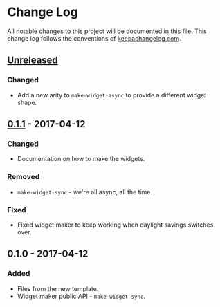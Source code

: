 # Change Log
All notable changes to this project will be documented in this file. This change log follows the conventions of [keepachangelog.com](http://keepachangelog.com/).

## [Unreleased]
### Changed
- Add a new arity to `make-widget-async` to provide a different widget shape.

## [0.1.1] - 2017-04-12
### Changed
- Documentation on how to make the widgets.

### Removed
- `make-widget-sync` - we're all async, all the time.

### Fixed
- Fixed widget maker to keep working when daylight savings switches over.

## 0.1.0 - 2017-04-12
### Added
- Files from the new template.
- Widget maker public API - `make-widget-sync`.

[Unreleased]: https://github.com/your-name/praguelambda-incanter/compare/0.1.1...HEAD
[0.1.1]: https://github.com/your-name/praguelambda-incanter/compare/0.1.0...0.1.1
